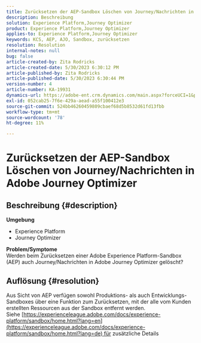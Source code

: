 ```yaml
---
title: Zurücksetzen der AEP-Sandbox Löschen von Journey/Nachrichten in Adobe Journey Optimizer
description: Beschreibung
solution: Experience Platform,Journey Optimizer
product: Experience Platform,Journey Optimizer
applies-to: Experience Platform,Journey Optimizer
keywords: KCS, AEP, AJO, Sandbox, zurücksetzen
resolution: Resolution
internal-notes: null
bug: false
article-created-by: Zita Rodricks
article-created-date: 5/30/2023 6:30:12 PM
article-published-by: Zita Rodricks
article-published-date: 5/30/2023 6:30:44 PM
version-number: 4
article-number: KA-19931
dynamics-url: https://adobe-ent.crm.dynamics.com/main.aspx?forceUCI=1&pagetype=entityrecord&etn=knowledgearticle&id=297e2603-18ff-ed11-8f6e-6045bd006b25
exl-id: 052cab25-7f6e-429a-aead-a55f100412e3
source-git-commit: 524bb46260459809cbaef68d5b8532d61fd13fbb
workflow-type: tm+mt
source-wordcount: '78'
ht-degree: 11%

---
```


# Zurücksetzen der AEP-Sandbox Löschen von Journey/Nachrichten in Adobe Journey Optimizer

## Beschreibung {#description}

<b>Umgebung</b>
- Experience Platform
- Journey Optimizer

<b>Problem/Symptome</b><br>Werden beim Zurücksetzen einer Adobe Experience Platform-Sandbox (AEP) auch Journey/Nachrichten in Adobe Journey Optimizer gelöscht?

## Auflösung {#resolution}

Aus Sicht von AEP verfügen sowohl Produktions- als auch Entwicklungs-Sandboxes über eine Funktion zum Zurücksetzen, mit der alle vom Kunden erstellten Ressourcen aus der Sandbox entfernt werden.<br>
Siehe [https://experienceleague.adobe.com/docs/experience-platform/sandbox/home.html?lang=en](https://experienceleague.adobe.com/docs/experience-platform/sandbox/home.html?lang=de) für zusätzliche Details

